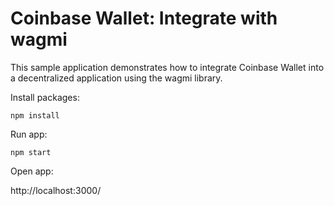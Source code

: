 # Coinbase Wallet: Integrate with wagmi

This sample application demonstrates how to integrate Coinbase Wallet into a decentralized application using the wagmi library.

Install packages:

`npm install`

Run app:

`npm start`

Open app:

http://localhost:3000/
